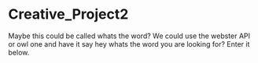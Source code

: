 # Creative_Project2
Maybe this could be called whats the word? We could use the webster API or owl one and have it say hey whats the word you are looking for? Enter it below. 
